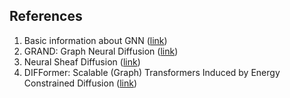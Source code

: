 ## References
1. Basic information about GNN ([link](https://distill.pub/2021/gnn-intro/))
2. GRAND: Graph Neural Diffusion ([link](https://arxiv.org/pdf/2106.10934v1))
3. Neural Sheaf Diffusion ([link](https://arxiv.org/pdf/2202.04579.pdf))
4. DIFFormer: Scalable (Graph) Transformers Induced by Energy Constrained Diffusion ([link](https://arxiv.org/pdf/2301.09474v4.pdf))
